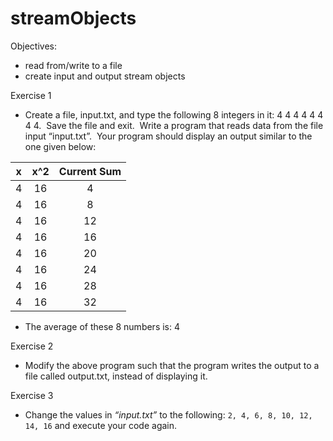 # streamObjects

Objectives:

- read from/write to a file
- create input and output stream objects

Exercise 1

- Create a file, input.txt, and type the following 8 integers in it: 4 4 4 4 4 4 4 4.  Save the file and exit.  Write a program that reads data from the file input “input.txt”.  Your program should display an output similar to the one given below:

| **x** | **x^2** | **Current Sum** |
| :---: | :-----: | :-------------: |
|   4   |   16    |        4        |
|   4   |   16    |        8        |
|   4   |   16    |       12        |
|   4   |   16    |       16        |
|   4   |   16    |       20        |
|   4   |   16    |       24        |
|   4   |   16    |       28        |
|   4   |   16    |       32        |

- The average of these 8 numbers is: 4

Exercise 2

- Modify the above program such that the program writes the output to a file called output.txt, instead of displaying it.

Exercise 3

- Change the values in _“input.txt”_ to the following: `2, 4, 6, 8, 10, 12, 14, 16` and execute your code again.
